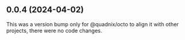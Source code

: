 ## 0.0.4 (2024-04-02)

This was a version bump only for @quadnix/octo to align it with other projects, there were no code changes.